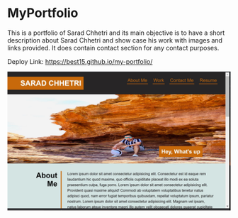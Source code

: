 # MyPortfolio
 This is a portfolio of Sarad Chhetri and its main objective is to have a short description about Sarad Chhetri 
 and show case his work with images and links provided. It does contain contact section for any contact purposes.


Deploy Link:  https://best15.github.io/my-portfolio/

 ![portfolio image](./Images/Portfolio.jpg)